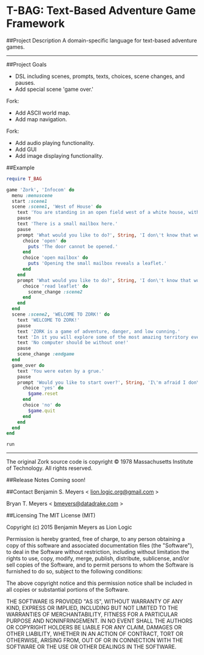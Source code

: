 # T-BAG: Text-Based Adventure Game Framework

##Project Description
A domain-specific language for text-based adventure games.

- - - -
##Project Goals

* DSL including scenes, prompts, texts, choices, scene changes, and pauses.
* Add special scene 'game over.'

Fork:

* Add ASCII world map.
* Add map navigation.
 
Fork:

* Add audio playing functionality.
* Add GUI
* Add image displaying functionality.

##Example
``` ruby
require T_BAG

game 'Zork', 'Infocom' do
  menu :menuscene
  start :scene1
  scene :scene1, 'West of House' do
    text 'You are standing in an open field west of a white house, with a boarded front door.'
    pause
    text 'There is a small mailbox here.'
    pause
    prompt 'What would you like to do?', String, 'I don\'t know that word.' do
      choice 'open' do
        puts 'The door cannot be opened.'
      end
      choice 'open mailbox' do
        puts 'Opening the small mailbox reveals a leaflet.'
      end
    end
    prompt 'What would you like to do?', String, 'I don\'t know that word.' do
      choice 'read leaflet' do
        scene_change :scene2
      end
    end
  end
  scene :scene2, 'WELCOME TO ZORK!' do
    text 'WELCOME TO ZORK!'
    pause
    text 'ZORK is a game of adventure, danger, and low cunning.'
    text 'In it you will explore some of the most amazing territory ever seen by mortals.'
    text 'No computer should be without one!'
    pause
    scene_change :endgame
  end
  game_over do
    text 'You were eaten by a grue.'
    pause
    prompt 'Would you like to start over?', String, 'I\'m afraid I don\'t like that answer...' do
      choice 'yes' do
        $game.reset
      end
      choice 'no' do
        $game.quit
      end
    end
  end
end

run
```

- - - -
The original Zork source code is copyright © 1978 Massachusetts Institute of Technology. All rights reserved.

##Release Notes
Coming soon!

##Contact
Benjamin S. Meyers < <lion.logic.org@gmail.com> >

Bryan T. Meyers < <bmeyers@datadrake.com> >

##Licensing
The MIT License (MIT)

Copyright (c) 2015 Benjamin Meyers as Lion Logic

Permission is hereby granted, free of charge, to any person obtaining a copy
of this software and associated documentation files (the "Software"), to deal
in the Software without restriction, including without limitation the rights
to use, copy, modify, merge, publish, distribute, sublicense, and/or sell
copies of the Software, and to permit persons to whom the Software is
furnished to do so, subject to the following conditions:

The above copyright notice and this permission notice shall be included in all
copies or substantial portions of the Software.

THE SOFTWARE IS PROVIDED "AS IS", WITHOUT WARRANTY OF ANY KIND, EXPRESS OR
IMPLIED, INCLUDING BUT NOT LIMITED TO THE WARRANTIES OF MERCHANTABILITY,
FITNESS FOR A PARTICULAR PURPOSE AND NONINFRINGEMENT. IN NO EVENT SHALL THE
AUTHORS OR COPYRIGHT HOLDERS BE LIABLE FOR ANY CLAIM, DAMAGES OR OTHER
LIABILITY, WHETHER IN AN ACTION OF CONTRACT, TORT OR OTHERWISE, ARISING FROM,
OUT OF OR IN CONNECTION WITH THE SOFTWARE OR THE USE OR OTHER DEALINGS IN THE
SOFTWARE.
